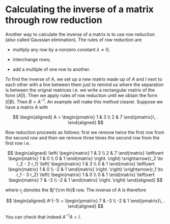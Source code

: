# Calculating the inverse of a matrix through row reduction

Another way to calculate the inverse of a matrix is to use row reduction
(also called Gaussian elimination). The rules of row reduction are

-   multiply any row by a nonzero constant $\lambda \neq 0$;

-   interchange rows;

-   add a multiple of one row to another.

To find the inverse of $A$, we set up a new matrix made up of $A$ and
$I$ next to each other with a line between them just to remind us where
the separation is between the orignal matrices i.e. we write a
rectangular matrix of the form $(A|I)$. Then we apply rules of row
reduction until we obtain the form $(I|B)$. Then $B = A^{-1}$. An
example will make this method clearer. Suppose we have a matrix $A$ with


$$
\begin{aligned}
 A = 
 \begin{pmatrix}
  1 & 3 \\ 2 & 7
 \end{pmatrix}\, .
\end{aligned}
$$

 Row reduction proceeds as follows: first we remove twice
the first row from the second row and then we remove three times the
second row from the first row i.e. 

$$
\begin{aligned}
 \left(
 \begin{matrix}
   1 & 3 \\ 2 & 7
 \end{matrix}
 \left\vert
 \begin{matrix}
   1 & 0 \\ 0 & 1
 \end{matrix}
 \right.
 \right)
 \xrightarrow{r_2 \to r_2 - 2 r_1}
  \left(
 \begin{matrix}
   1 & 3 \\ 0 & 1
 \end{matrix}
 \left\vert
 \begin{matrix}
   1 & 0 \\ -2 & 1
 \end{matrix}
 \right.
 \right)
 \xrightarrow{r_1 \to r_1 - 3 r_2}
  \left(
 \begin{matrix}
   1 & 0 \\ 0 & 1
 \end{matrix}
 \left\vert
 \begin{matrix}
   7 & -3 \\ -2 & 1
 \end{matrix}
 \right.
 \right)
\end{aligned}
$$

 where $r_j$ denotes the $j^{\rm th}$ row. The inverse of
$A$ is therefore 

$$
\begin{aligned}
 A^{-1} =
  \begin{pmatrix}
   7 & -3 \\ -2 & 1
 \end{pmatrix}\, .
\end{aligned}
$$

 You can check that indeed $A^{-1} A = I$.
